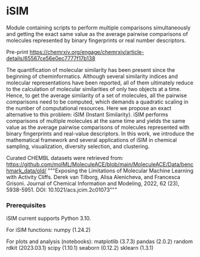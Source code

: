 # iSIM
Module containing scripts to perform multiple comparisons simultaneously and getting the exact same value as the average pairwise comparisons of molecules represented by binary fingerprints or real number descriptors.

Pre-print
https://chemrxiv.org/engage/chemrxiv/article-details/65567ce56e0ec7777f17b138

The quantification of molecular similarity has been present since the beginning of cheminformatics. Although several similarity indices and molecular representations have been reported, all of them ultimately reduce to the calculation of molecular similarities of only two objects at a time. Hence, to get the average similarity of a set of molecules, all the pairwise comparisons need to be computed, which demands a quadratic scaling in the number of computational resources. Here we propose an exact alternative to this problem: iSIM (Instant Similarity). iSIM performs comparisons of multiple molecules at the same time and yields the same value as the average pairwise comparisons of molecules represented with binary fingerprints and real-value descriptors. In this work, we introduce the mathematical framework and several applications of iSIM in chemical sampling, visualization, diversity selection, and clustering.


Curated CHEMBL datasets were retrieved from:
https://github.com/molML/MoleculeACE/blob/main/MoleculeACE/Data/benchmark_data/old/
"""Exposing the Limitations of Molecular Machine Learning with Activity Cliffs. Derek van Tilborg, Alisa Alenicheva, and Francesca Grisoni. Journal of Chemical Information and Modeling, 2022, 62 (23), 5938-5951. DOI: 10.1021/acs.jcim.2c01073"""


### Prerequisites
iSIM current supports Python 3.10. 

For iSIM functions:
numpy (1.24.2)

For plots and analysis (notebooks):
matplotlib (3.7.3)
pandas (2.0.2)
random 
rdkit (2023.03.1)
scipy (1.10.1)
seaborn (0.12.2)
sklearn (1.3.1)
